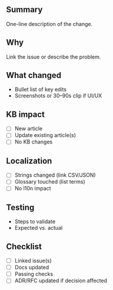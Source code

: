 ﻿## Summary
One-line description of the change.

## Why
Link the issue or describe the problem.

## What changed
- Bullet list of key edits
- Screenshots or 30–90s clip if UI/UX

## KB impact
- [ ] New article
- [ ] Update existing article(s)
- [ ] No KB changes

## Localization
- [ ] Strings changed (link CSV/JSON)
- [ ] Glossary touched (list terms)
- [ ] No l10n impact

## Testing
- Steps to validate
- Expected vs. actual

## Checklist
- [ ] Linked issue(s)
- [ ] Docs updated
- [ ] Passing checks
- [ ] ADR/RFC updated if decision affected
